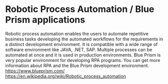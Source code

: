 # Robotic Process Automation / Blue Prism applications
Robotic process automation enables the users to automate repetitive business tasks developing the automated workflows for the requirements in a distinct development environment.
It is compatible with a wide range of software environment like JAVA, .NET, SAP. 
Multiple processes can be automated at once and it is used in production environments.
Blue Prism is very popular environment for developing RPA programs.
You can get more information about RPA and the Blue Prism development environment.
https://www.blueprism.com/
https://en.wikipedia.org/wiki/Robotic_process_automation
